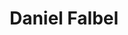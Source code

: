 ---
title: "Daniel Falbel"
cargo: "Sócio e Professor"
foto: "/img/equipe/daniel.jpeg"
facebook: "https://www.facebook.com/danielfalbel"
linkedin: "https://www.linkedin.com/in/daniel-falbel-54b1a834/"
twitter: "https://twitter.com/dfalbel"
github: "https://github.com/dfalbel"
bio: "Bacharel em Estatística pelo IME. Trabalha diariamente com R há mais de 4 anos. É interessado por tudo que tem a ver com R, Machine Learning e Estatística."
---